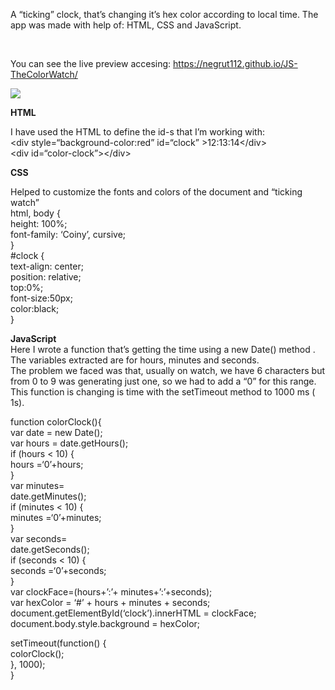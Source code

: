 <p>A “ticking” clock, that’s changing it’s hex color according to local time. The app was made with help of: HTML, CSS and JavaScript.</p>
<br>
<p>You can see the live preview accesing: <a href="https://negrut112.github.io/JS-TheColorWatch/">https://negrut112.github.io/JS-TheColorWatch/</a></p>

<img src="https://i.imgur.com/FhC2TOs.jpg"></img>

<b>HTML</b>

I have used the HTML to define the id-s that I’m working with:<br>
&lt;div style=“background-color:red” id=“clock” &gt;12:13:14&lt;/div&gt;<br>
&lt;div id=“color-clock”&gt;&lt;/div&gt;</p>

<p><b>CSS</b><br>
  
Helped to customize the fonts and colors of the document and “ticking watch”<br>
html, body {<br>
height: 100%;<br>
font-family: ‘Coiny’, cursive;<br>
}<br>
#clock {<br>
text-align: center;<br>
position: relative;<br>
top:0%;<br>
font-size:50px;<br>
color:black;<br>
}<br>

<b>JavaScript</b><br>
Here I wrote a function that’s getting the time using a new Date() method . The variables extracted are for hours, minutes and seconds.<br>
The problem we faced was that, usually on watch, we have 6 characters but from 0 to 9 was generating just one, so we had to add a “0” for this range.<br>
This function is changing is time with the setTimeout method to 1000 ms ( 1s).</p>
<p>function colorClock(){<br>
var date = new Date();<br>
var hours = date.getHours();<br>
if (hours &lt; 10) {<br>
hours =‘0’+hours;<br>
}<br>
var minutes=<br>
date.getMinutes();<br>
if (minutes &lt; 10) {<br>
minutes =‘0’+minutes;<br>
}<br>
var seconds=<br>
date.getSeconds();<br>
if (seconds &lt; 10) {<br>
seconds =‘0’+seconds;<br>
}<br>
var clockFace=(hours+’:’+ minutes+’:’+seconds);<br>
var hexColor = ‘#’ + hours + minutes + seconds;<br>
document.getElementById(‘clock’).innerHTML = clockFace;<br>
document.body.style.background = hexColor;</p>
<p>setTimeout(function() {<br>
colorClock();<br>
}, 1000);<br>
}<br>
